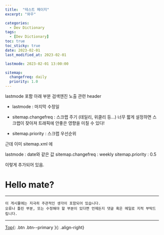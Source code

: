 ```yaml
---
title:  "테스트 페이지"
excerpt: "와우"

categories:
  - Dev Dictionary
tags:
  - [Dev Dictionary]
toc: true
toc_sticky: true
date: 2023-02-01
last_modified_at: 2023-02-01

lastmode: 2023-02-01 13:00:00

sitemap:
  changefreq: daily
  priority: 1.0
---
```


lastmode 포함 아래 부분 검색엔진 노출 관련 header

- lastmode : 마지막 수정일
- sitemap.changefreq : 스크랩 주기 (데일리, 위클리 등…)
너무 짧게 설정하면 스크랩이 잦아져 트래픽에 안좋은 영향을 미칠 수 있다!

- sitemap.priority : 스크랩 우선순위

근데 이미 sitemap.xml 에 

lastmode : date와 같은 값
sitemap.changefreq : weekly
sitemap.priority : 0.5

이렇게 추가되어 있음.



# Hello mate?  


<hr style="width:100%" />

    이 게시물에는 지극히 주관적인 생각이 포함되어 있습니다. 
    오류나 틀린 부분, 또는 수정해야 할 부분이 있다면 언제든지 댓글 혹은 메일로 지적 부탁드립니다.
    
<hr style="width:100%" />

[Top](#){: .btn .btn--primary }{: .align-right}
